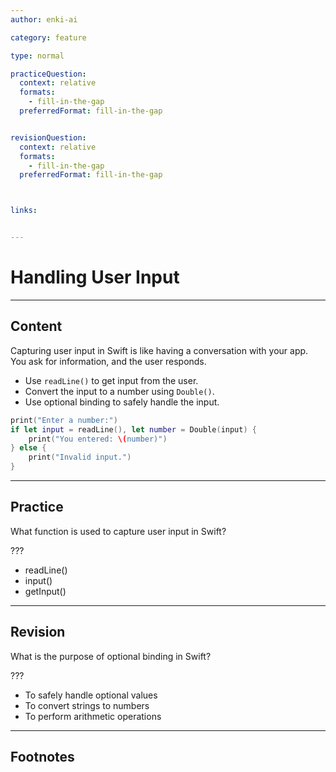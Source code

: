 ```yaml
---
author: enki-ai

category: feature

type: normal

practiceQuestion:
  context: relative
  formats:
    - fill-in-the-gap
  preferredFormat: fill-in-the-gap


revisionQuestion:
  context: relative
  formats:
    - fill-in-the-gap
  preferredFormat: fill-in-the-gap



links:


---
```


# Handling User Input

---
## Content

Capturing user input in Swift is like having a conversation with your app. You ask for information, and the user responds.

- Use `readLine()` to get input from the user.
- Convert the input to a number using `Double()`.
- Use optional binding to safely handle the input.

```swift
print("Enter a number:")
if let input = readLine(), let number = Double(input) {
    print("You entered: \(number)")
} else {
    print("Invalid input.")
}
```


---
## Practice

What function is used to capture user input in Swift?

???

- readLine()
- input()
- getInput()


---
## Revision

What is the purpose of optional binding in Swift?

???

- To safely handle optional values
- To convert strings to numbers
- To perform arithmetic operations


---
## Footnotes


